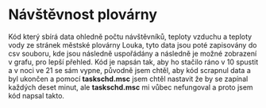 # Návštěvnost plovárny
Kód který sbírá data ohledně počtu návštěvníků, teploty vzduchu a teploty vody ze stránek městské plovárny Louka, tyto data jsou poté zapisovány do csv souboru, kde jsou následně uspořádány a následně je možné zobrazení v grafu, pro lepší přehled.
Kód je napsán tak, aby ho stačilo ráno v 10 spustit a v noci ve 21 se sám vypne, původně jsem chtěl, aby kód scrapnul data a byl ukončen a pomocí **taskschd.msc** jsem chtěl nastavit že by se zapínal každých deset minut, ale **taskschd.msc** mi vůbec nefungoval a proto jsem kód napsal takto.
